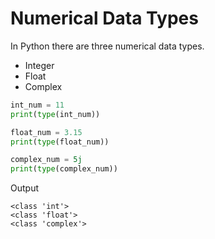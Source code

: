 # Numerical Data Types

In Python there are three numerical data types.
- Integer
- Float
- Complex

```python
int_num = 11
print(type(int_num))

float_num = 3.15
print(type(float_num))

complex_num = 5j
print(type(complex_num))
```
Output
```
<class 'int'>
<class 'float'>
<class 'complex'>

```
